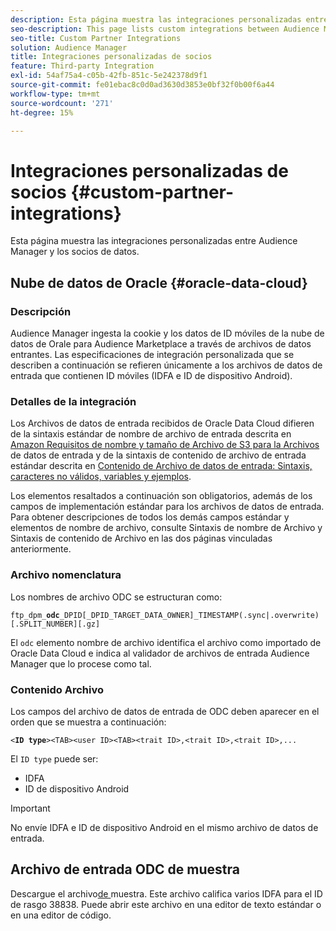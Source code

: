 ```yaml
---
description: Esta página muestra las integraciones personalizadas entre Audience Manager y los socios de datos.
seo-description: This page lists custom integrations between Audience Manager and data partners.
seo-title: Custom Partner Integrations
solution: Audience Manager
title: Integraciones personalizadas de socios
feature: Third-party Integration
exl-id: 54af75a4-c05b-42fb-851c-5e242378d9f1
source-git-commit: fe01ebac8c0d0ad3630d3853e0bf32f0b00f6a44
workflow-type: tm+mt
source-wordcount: '271'
ht-degree: 15%

---
```


# Integraciones personalizadas de socios {#custom-partner-integrations}

Esta página muestra las integraciones personalizadas entre Audience Manager y los socios de datos.

## Nube de datos de Oracle {#oracle-data-cloud}

### Descripción

Audience Manager ingesta la cookie y los datos de ID móviles de la nube de datos de Orale para Audience Marketplace a través de archivos de datos entrantes. Las especificaciones de integración personalizada que se describen a continuación se refieren únicamente a los archivos de datos de entrada que contienen ID móviles (IDFA e ID de dispositivo Android).

### Detalles de la integración

Los Archivos de datos de entrada recibidos de Oracle Data Cloud difieren de la sintaxis estándar de nombre de archivo de entrada descrita en [Amazon Requisitos de nombre y tamaño de Archivo de S3 para la Archivos](/help/using/integration/sending-audience-data/batch-data-transfer-explained/inbound-s3-filenames.md) de datos de entrada y de la sintaxis de contenido de archivo de entrada estándar descrita en [Contenido de Archivo de datos de entrada: Sintaxis, caracteres no válidos, variables y ejemplos](/help/using/integration/sending-audience-data/batch-data-transfer-explained/inbound-file-contents.md).

Los elementos resaltados a continuación son obligatorios, además de los campos de implementación estándar para los archivos de datos de entrada. Para obtener descripciones de todos los demás campos estándar y elementos de nombre de archivo, consulte Sintaxis de nombre de Archivo y Sintaxis de contenido de Archivo en las dos páginas vinculadas anteriormente.

### Archivo nomenclatura

Los nombres de archivo ODC se estructuran como:

`ftp_dpm_`**`odc`**`_DPID[_DPID_TARGET_DATA_OWNER]_TIMESTAMP(.sync|.overwrite)[.SPLIT_NUMBER][.gz]`

El `odc` elemento nombre de archivo identifica el archivo como importado de Oracle Data Cloud e indica al validador de archivos de entrada Audience Manager que lo procese como tal.

### Contenido Archivo

Los campos del archivo de datos de entrada de ODC deben aparecer en el orden que se muestra a continuación:

`<`**`ID type`**`><TAB><user ID><TAB><trait ID>,<trait ID>,<trait ID>,...`

El `ID type` puede ser:

* IDFA
* ID de dispositivo Android

>[!IMPORTANT]
>
>No envíe IDFA e ID de dispositivo Android en el mismo archivo de datos de entrada.

## Archivo de entrada ODC de muestra

Descargue el archivo[&#x200B; de &#x200B;](/help/using/integration/assets/ftp_dpm_odc_12345_1556223815.sync)muestra. Este archivo califica varios IDFA para el ID de rasgo 38838. Puede abrir este archivo en una editor de texto estándar o en una editor de código.
